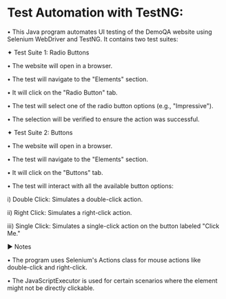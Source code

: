 # Test Automation with TestNG: 

• This Java program automates UI testing of the DemoQA website using Selenium WebDriver and TestNG. It contains two test suites:



✦ Test Suite 1: Radio Buttons

• The website will open in a browser.

• The test will navigate to the "Elements" section.

• It will click on the "Radio Button" tab.

• The test will select one of the radio button options (e.g., "Impressive").

• The selection will be verified to ensure the action was successful.



✦ Test Suite 2: Buttons

• The website will open in a browser.

• The test will navigate to the "Elements" section.

• It will click on the "Buttons" tab.

• The test will interact with all the available button options:

  i) Double Click: Simulates a double-click action.
  
  ii) Right Click: Simulates a right-click action.
  
  iii) Single Click: Simulates a single-click action on the button labeled "Click Me."



► Notes

• The program uses Selenium's Actions class for mouse actions like double-click and right-click.

• The JavaScriptExecutor is used for certain scenarios where the element might not be directly clickable.
